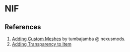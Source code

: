 # NIF

## References

1. [Adding Custom Meshes](https://www.nexusmods.com/fallout4/mods/7957) by tumbajamba @ nexusmods.
2. [Adding Transparency to Item](https://www.nexusmods.com/fallout4/mods/6839)

